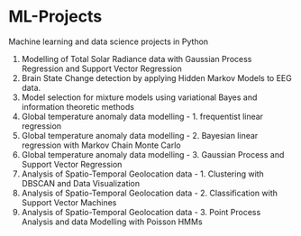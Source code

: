 # ML-Projects
Machine learning and data science projects in Python
1. Modelling of Total Solar Radiance data with Gaussian Process Regression and Support Vector Regression
2. Brain State Change detection by applying Hidden Markov Models to EEG data.
3. Model selection for mixture models using variational Bayes and information theoretic methods
4. Global temperature anomaly data modelling - 1. frequentist linear regression
5. Global temperature anomaly data modelling - 2. Bayesian linear regression with Markov Chain Monte Carlo
6. Global temperature anomaly data modelling - 3. Gaussian Process and Support Vector Regression
7. Analysis of Spatio-Temporal Geolocation data - 1. Clustering with DBSCAN and Data Visualization
8. Analysis of Spatio-Temporal Geolocation data - 2. Classification with Support Vector Machines
9. Analysis of Spatio-Temporal Geolocation data - 3. Point Process Analysis and data Modelling with Poisson HMMs
